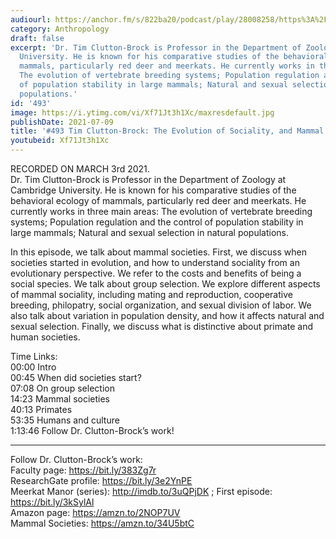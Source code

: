 ```yaml
---
audiourl: https://anchor.fm/s/822ba20/podcast/play/28008258/https%3A%2F%2Fd3ctxlq1ktw2nl.cloudfront.net%2Fstaging%2F2021-2-5%2Fce9f4f68-cd43-a49f-a306-b3ff38466e85.m4a
category: Anthropology
draft: false
excerpt: 'Dr. Tim Clutton-Brock is Professor in the Department of Zoology at Cambridge
  University. He is known for his comparative studies of the behavioral ecology of
  mammals, particularly red deer and meerkats. He currently works in three main areas:
  The evolution of vertebrate breeding systems; Population regulation and the control
  of population stability in large mammals; Natural and sexual selection in natural
  populations.'
id: '493'
image: https://i.ytimg.com/vi/Xf71Jt3h1Xc/maxresdefault.jpg
publishDate: 2021-07-09
title: '#493 Tim Clutton-Brock: The Evolution of Sociality, and Mammal Societies'
youtubeid: Xf71Jt3h1Xc
---
```

<div class="timelinks">

RECORDED ON MARCH 3rd 2021.  
Dr. Tim Clutton-Brock is Professor in the Department of Zoology at Cambridge University. He is known for his comparative studies of the behavioral ecology of mammals, particularly red deer and meerkats. He currently works in three main areas: The evolution of vertebrate breeding systems; Population regulation and the control of population stability in large mammals; Natural and sexual selection in natural populations.

In this episode, we talk about mammal societies. First, we discuss when societies started in evolution, and how to understand sociality from an evolutionary perspective. We refer to the costs and benefits of being a social species. We talk about group selection. We explore different aspects of mammal sociality, including mating and reproduction, cooperative breeding, philopatry, social organization, and sexual division of labor. We also talk about variation in population density, and how it affects natural and sexual selection. Finally, we discuss what is distinctive about primate and human societies. 

Time Links:  
<time>00:00</time> Intro  
<time>00:45</time> When did societies start?  
<time>07:08</time> On group selection  
<time>14:23</time> Mammal societies  
<time>40:13</time> Primates  
<time>53:35</time> Humans and culture  
<time>1:13:46</time> Follow Dr. Clutton-Brock’s work!

---

Follow Dr. Clutton-Brock’s work:  
Faculty page: https://bit.ly/383Zg7r  
ResearchGate profile: https://bit.ly/3e2YnPE  
Meerkat Manor (series): http://imdb.to/3uQPjDK ; First episode: https://bit.ly/3kSylAl  
Amazon page: https://amzn.to/2NOP7UV  
Mammal Societies: https://amzn.to/34U5btC
</div>

